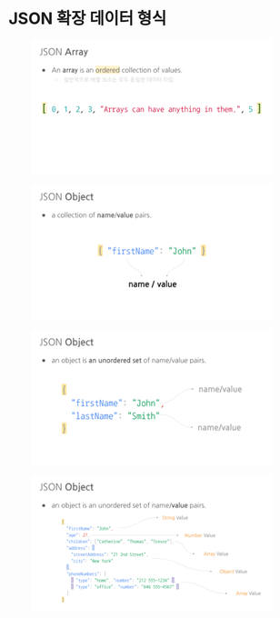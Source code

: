 # JSON 확장 데이터 형식

<figure><img src="../../.gitbook/assets/BigQuery - JSON (6).png" alt=""><figcaption></figcaption></figure>

<figure><img src="../../.gitbook/assets/BigQuery - JSON (7).png" alt=""><figcaption></figcaption></figure>

<figure><img src="../../.gitbook/assets/BigQuery - JSON (8).png" alt=""><figcaption></figcaption></figure>

<figure><img src="../../.gitbook/assets/BigQuery - JSON (9).png" alt=""><figcaption></figcaption></figure>
